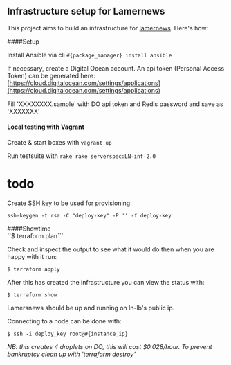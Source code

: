 ## Infrastructure setup for Lamernews

This project aims to build an infrastructure for [lamernews](https://github.com/antirez/lamernews/). Here's how:


####Setup

Install Ansible via cli
```#{package_manager} install ansible```  

If necessary, create a Digital Ocean account. An api token (Personal Access Token) can be generated here: [https://cloud.digitalocean.com/settings/applications](https://cloud.digitalocean.com/settings/applications)

Fill 'XXXXXXXX.sample' with DO api token and Redis password and save as 'XXXXXXX'

#### Local testing with Vagrant

Create & start boxes with
``vagrant up``

Run testsuite with
``rake rake serverspec:LN-inf-2.0``

# todo

Create SSH key to be used for provisioning:

```ssh-keygen -t rsa -C "deploy-key" -P '' -f deploy-key```

####Showtime  
``$ terraform plan```

Check and inspect the output to see what it would do then when you are happy with it run:

```$ terraform apply```

After this has created the infrastructure you can view the status with:

```$ terraform show```

Lamersnews should be up and running on ln-lb's public ip.

Connecting to a node can be done with:

```$ ssh -i deploy_key root@#{instance_ip}```

*NB: this creates 4 droplets on DO, this will cost $0.028/hour. To prevent bankruptcy clean up with 'terraform destroy'*
